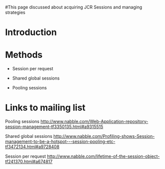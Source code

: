 #This page discussed about acquiring JCR Sessions and managing strategies

# Introduction #


# Methods #

  * Session per request

  * Shared global sessions

  * Pooling sessions

# Links to mailing list #

Pooling sessions http://www.nabble.com/Web-Application-repository-session-management-tf3350135.html#a9315515

Shared global sessions
http://www.nabble.com/Profiling-shows-Session-management-to-be-a-hotspot---session-pooling-etc-tf3472134.html#a9728408

Session per request
http://www.nabble.com/lifetime-of-the-session-object-tf241370.html#a674817




